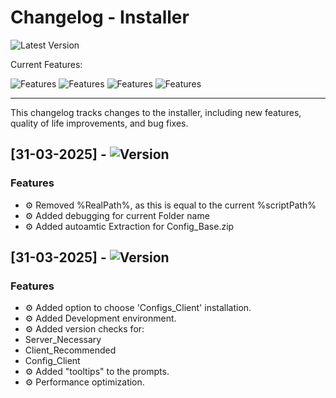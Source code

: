 # Changelog - Installer  


![Latest Version](https://img.shields.io/badge/Latest_Version-2.5-blue)

Current Features:

![Features](https://img.shields.io/badge/Mod_Installation-brightblue)
![Features](https://img.shields.io/badge/Config_Installation-brightblue)
![Features](https://img.shields.io/badge/Setting_Installation-brightblue)
![Features](https://img.shields.io/badge/Auto_Extracting-brightblue)

---

This changelog tracks changes to the installer, including new features, quality of life improvements, and bug fixes.  

## [31-03-2025] - ![Version](https://img.shields.io/badge/Version-2.5-blue)  

### Features  
- ⚙️ Removed %RealPath%, as this is equal to the current %scriptPath%
- ⚙️ Added debugging for current Folder name
- ⚙️ Added autoamtic Extraction for Config_Base.zip

## [31-03-2025] - ![Version](https://img.shields.io/badge/Version-2.4-blue)  

### Features  
- ⚙️ Added option to choose 'Configs_Client' installation.
- ⚙️ Added Development environment.
- ⚙️ Added version checks for:
 - Server_Necessary
 - Client_Recommended
 - Config_Client
- ⚙️ Added "tooltips" to the prompts.
- ⚙️ Performance optimization.

<!--
## [2025-03-31] - Version 2.0.1 ![Version](https://img.shields.io/badge/Version-2.0.1-blue)  

### QOL  
- 🎨 Redesigned UI for easier navigation.  

### Features  
- ⚙️ Added option to choose installation path.  

### Bug Fixes  
- 🛠 Fixed issue where the installer would not detect Java correctly.  

-->